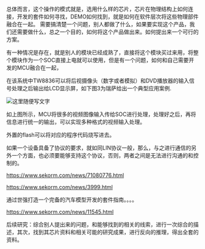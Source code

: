 总体而言，这个操作的模式就是，选用什么样的芯片，芯片在物理结构上如何连接，开发的套件如何寻找，DEMO如何找到，就是如何在软件层次将这些物理部件融合在一起。
需要搞清楚一个问题，别人都做了什么，如果要实现这个产品，我们还需要做什么，总之一个目的，如何将这个产品做出来。如何提出来一个可行的方案。    


有一种情况是存在，就是别人的模块已经成熟了，直接将这个模块买过来用，将整个模块作为一个SOC直接上电就可以使用，但是有一个问题，如何和自己需要开发的MCU融合在一起，

在该系统中TW8836可以将后视摄像头（数字或者模拟）和DVD播放器的输入信号处理之后输出给LCD显示屏，如下图3为瑞萨给出一个典型应用案例.


![这里随便写文字](https://files.sekorm.com/opt/fileStore/cms/nps/editor/20190716/1563279076255051950th.png)

如上图所示，MCU将很多的视频图像输入传给SOC进行处理，处理好之后，再将信息进行统一的输出，可以实现多种格式的视频输入处理。

外置的flash可以将对应的程序代码烧写进去。  


如果一个设备具备了协议的要求，就如同LIN协议一般，那么，与之进行通信的另外一个方面，也必须要能够支持这个协议，否则，两者之间是无法进行沟通的和控制的。


https://www.sekorm.com/news/71080776.html  

https://www.sekorm.com/news/3999.html    


通过世强打造一个完备的汽车模型开发的套件指南。。。。

https://www.sekorm.com/news/11545.html


后续研究：综合别人提出来的问题，和能够找到的相关的线索，进行一次综合的描述，其次，找到其芯片资料和相关可能的研究成果，进行反向的推理，得出全套的资料。   


